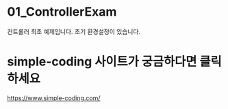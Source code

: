 # 01_ControllerExam
컨트롤러 최초 예제입니다.
초기 환경설정이 있습니다.

# simple-coding 사이트가 궁금하다면 클릭하세요
https://www.simple-coding.com/
